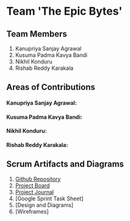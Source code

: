 # Team 'The Epic Bytes'
## Team Members
1. Kanupriya Sanjay Agrawal
2. Kusuma Padma Kavya Bandi
3. Nikhil Konduru
4. Rishab Reddy Karakala
    
## Areas of Contributions
#### Kanupriya Sanjay Agrawal:
#### Kusuma Padma Kavya Bandi:
#### Nikhil Konduru:
#### Rishab Reddy Karakala:

## Scrum Artifacts and Diagrams
1. [Github Repository](https://github.com/gopinathsjsu/team-project-epic-bytes)
2. [Project Board](https://github.com/gopinathsjsu/team-project-epic-bytes/projects/1?fullscreen=true)
3. [Project Journal](https://github.com/gopinathsjsu/team-project-epic-bytes/tree/main/Documents)
4. [Google Sprint Task Sheet]
5. [Design and Diagrams]
6. [Wireframes]
